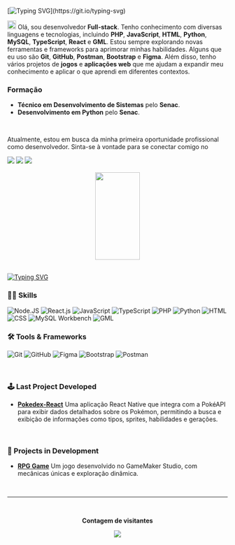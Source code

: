 [![Typing SVG](https://readme-typing-svg.herokuapp.com/?color=7308EF&size=35&width=1000&lines=Olá+Olá...;Saiba+mais+sobre+mim...)](https://git.io/typing-svg) 

<img src="https://media.giphy.com/media/hvRJCLFzcasrR4ia7z/giphy.gif" width="20px"> Olá, sou desenvolvedor **Full-stack**. Tenho conhecimento com diversas linguagens e tecnologias, incluindo **PHP**, **JavaScript**, **HTML**, **Python**, **MySQL**, **TypeScript**, **React** e **GML**. Estou sempre explorando novas ferramentas e frameworks para aprimorar minhas habilidades. Alguns que eu uso são **Git**, **GitHub**, **Postman**, **Bootstrap** e **Figma**. Além disso, tenho vários projetos de **jogos** e **aplicações web** que me ajudam a expandir meu conhecimento e aplicar o que aprendi em diferentes contextos.

### Formação

- **Técnico em Desenvolvimento de Sistemas** pelo **Senac**.
- **Desenvolvimento em Python** pelo **Senac**.

<br>

Atualmente, estou em busca da minha primeira oportunidade profissional como desenvolvedor. Sinta-se à vontade para se conectar comigo no 

<a href="https://www.instagram.com/s2_guikkkj" target="_blank">
  <img src="https://img.shields.io/badge/-Instagram-%23E4405F?style=for-the-badge&logo=instagram&logoColor=white" target="_blank"></a> 
  
<a href="https://www.linkedin.com/in/guilherme-b-m-183259275/?trk=opento_sprofile_goalscard" target="_blank">
  <img src="https://img.shields.io/badge/-LinkedIn-%230077B5?style=for-the-badge&logo=linkedin&logoColor=white" target="_blank"></a> 
  
<a href = "mailto:guimc0507@gmail.com">
  <img src="https://img.shields.io/badge/Gmail-D14836?style=for-the-badge&logo=gmail&logoColor=white"></a>

<br>
<br>

<div align="center">  
  <img width="45%" height="200px" src="https://github-readme-stats.vercel.app/api/top-langs/?username=GuilhermeBMarques&layout=compact&hide_border=true&title_color=7308EF&text_color=ffff&bg_color=0D1117"/>
</div>

<br>

[![Typing SVG](https://readme-typing-svg.herokuapp.com/?color=7308EF&size=35&center=true&vCenter=true&width=1000&lines=Seja+Bem-vindo!+:%29)](https://git.io/typing-svg) 

### 👨‍💻 Skills
![Node.JS](https://img.shields.io/badge/-Node-0D1117?style=for-the-badge&logo=node.js&labelColor=0D1117)
![React.js](https://img.shields.io/badge/-React-0D1117?style=for-the-badge&logo=react&labelColor=0D1117)
![JavaScript](https://img.shields.io/badge/-JavaScript-0D1117?style=for-the-badge&logo=javascript&labelColor=0D1117)
![TypeScript](https://img.shields.io/badge/TypeScript-0D1117?style=for-the-badge&logo=typescript&labelColor=0D1117)
![PHP](https://img.shields.io/badge/PHP-0D1117?style=for-the-badge&logo=php&labelColor=0D1117)
![Python](https://img.shields.io/badge/-Python-0D1117?style=for-the-badge&logo=Python&labelColor=0D1117)
![HTML](https://img.shields.io/badge/-HTML-0D1117?style=for-the-badge&logo=html5&labelColor=0D1117)
![CSS](https://img.shields.io/badge/-CSS-0D1117?style=for-the-badge&logo=CSS3&labelColor=0D1117)
![MySQL Workbench](https://img.shields.io/badge/MySQL-0D1117.svg?style=for-the-badge&logo=mysql&labelColor=0D1117)
![GML](https://img.shields.io/badge/GML-0D1117?style=for-the-badge&logo=game-maker&labelColor=0D1117)

### 🛠️ Tools & Frameworks
![Git](https://img.shields.io/badge/-Git-0D1117?style=for-the-badge&logo=git&labelColor=0D1117)
![GitHub](https://img.shields.io/badge/-GitHub-0D1117?style=for-the-badge&logo=github&labelColor=0D1117)
![Figma](https://img.shields.io/badge/-figma-0D1117?style=for-the-badge&logo=figma&labelColor=0D1117)
![Bootstrap](https://img.shields.io/badge/-boostrap-0D1117?style=for-the-badge&logo=bootstrap&labelColor=0D1117)
![Postman](https://img.shields.io/badge/Postman-0D1117?style=for-the-badge&logo=postman&labelColor=0D1117)

<br>

<!--
### 📚 Currently Studying
![Excel](https://img.shields.io/badge/-Excel-0D1117?style=for-the-badge&logo=microsoft-excel&labelColor=0D1117)
![Power BI](https://img.shields.io/badge/-PowerBI-0D1117?style=for-the-badge&logo=microsoft-PowerBI&labelColor=0D1117)

### 🚀 Wanting to Learn

-->

### 🕹️ Last Project Developed
- [**Pokedex-React**](https://github.com/GuilhermeBMarques/Pokedex-React) Uma aplicação React Native que integra com a PokéAPI para exibir dados detalhados sobre os Pokémon, permitindo a busca e exibição de informações como tipos, sprites, habilidades e gerações.

<br>

### 🚧 Projects in Development
- [**RPG Game**]() Um jogo desenvolvido no GameMaker Studio, com mecânicas únicas e exploração dinâmica.

<br>
<hr>

<div align="center">
  <br><p align="center"><b>Contagem de visitantes</b></p>
  <p align="center"><img align="center" src="https://profile-counter.glitch.me/{GuilhermeBMarques}/count.svg" /></p>
  <br>
</div>
